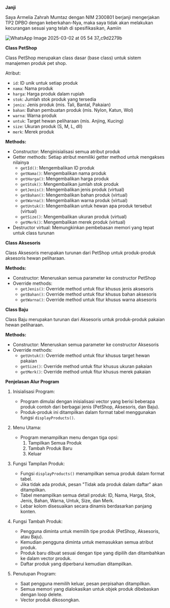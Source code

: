 **Janji**

Saya Armelia Zahrah Mumtaz dengan NIM 2300801 berjanji mengerjakan TP2 DPBO dengan keberkahan-Nya, maka saya tidak akan melakukan kecurangan sesuai yang telah di spesifikasikan, Aamiin

![WhatsApp Image 2025-03-02 at 05 54 37_c9d2279b](https://github.com/user-attachments/assets/34a3e431-cc88-4526-8fe1-e73ef4dc2c3e)


**Class PetShop**

Class PetShop merupakan class dasar (base class) untuk sistem manajemen produk pet shop.

 Atribut:
- `id`: ID unik untuk setiap produk
- `nama`: Nama produk
- `harga`: Harga produk dalam rupiah
- `stok`: Jumlah stok produk yang tersedia
- `jenis`: Jenis produk (mis. Tali, Bantal, Pakaian)
- `bahan`: Bahan pembuatan produk (mis. Nylon, Katun, Wol)
- `warna`: Warna produk
- `untuk`: Target hewan peliharaan (mis. Anjing, Kucing)
- `size`: Ukuran produk (S, M, L, dll)
- `merk`: Merek produk

 **Methods:**
- Constructor: Menginisialisasi semua atribut produk
- Getter methods: Setiap atribut memiliki getter method untuk mengakses nilainya
  - `getId()`: Mengembalikan ID produk
  - `getNama()`: Mengembalikan nama produk
  - `getHarga()`: Mengembalikan harga produk
  - `getStok()`: Mengembalikan jumlah stok produk
  - `getJenis()`: Mengembalikan jenis produk (virtual)
  - `getBahan()`: Mengembalikan bahan produk (virtual)
  - `getWarna()`: Mengembalikan warna produk (virtual)
  - `getUntuk()`: Mengembalikan untuk hewan apa produk tersebut (virtual)
  - `getSize()`: Mengembalikan ukuran produk (virtual)
  - `getMerk()`: Mengembalikan merek produk (virtual)
- Destructor virtual: Memungkinkan pembebasan memori yang tepat untuk class turunan

 **Class Aksesoris**
 
Class Aksesoris merupakan turunan dari PetShop untuk produk-produk aksesoris hewan peliharaan.

**Methods:**
- Constructor: Meneruskan semua parameter ke constructor PetShop
- Override methods:
  - `getJenis()`: Override method untuk fitur khusus jenis aksesoris
  - `getBahan()`: Override method untuk fitur khusus bahan aksesoris
  - `getWarna()`: Override method untuk fitur khusus warna aksesoris

 **Class Baju**
 
Class Baju merupakan turunan dari Aksesoris untuk produk-produk pakaian hewan peliharaan.

**Methods:**
- Constructor: Meneruskan semua parameter ke constructor Aksesoris
- Override methods:
  - `getUntuk()`: Override method untuk fitur khusus target hewan pakaian
  - `getSize()`: Override method untuk fitur khusus ukuran pakaian
  - `getMerk()`: Override method untuk fitur khusus merek pakaian

**Penjelasan Alur Program**

1. Inisialisasi Program:
   - Program dimulai dengan inisialisasi vector yang berisi beberapa produk contoh dari berbagai jenis (PetShop, Aksesoris, dan Baju).
   - Produk-produk ini ditampilkan dalam format tabel menggunakan fungsi `displayProducts()`.

2. Menu Utama:
   - Program menampilkan menu dengan tiga opsi:
     1. Tampilkan Semua Produk
     2. Tambah Produk Baru
     3. Keluar

3. Fungsi Tampilan Produk:
   - Fungsi `displayProducts()` menampilkan semua produk dalam format tabel.
   - Jika tidak ada produk, pesan "Tidak ada produk dalam daftar" akan ditampilkan.
   - Tabel menampilkan semua detail produk: ID, Nama, Harga, Stok, Jenis, Bahan, Warna, Untuk, Size, dan Merk.
   - Lebar kolom disesuaikan secara dinamis berdasarkan panjang konten.

4. Fungsi Tambah Produk:
   - Pengguna diminta untuk memilih tipe produk (PetShop, Aksesoris, atau Baju).
   - Kemudian pengguna diminta untuk memasukkan semua atribut produk.
   - Produk baru dibuat sesuai dengan tipe yang dipilih dan ditambahkan ke dalam vector produk.
   - Daftar produk yang diperbarui kemudian ditampilkan.

5. Penutupan Program:
   - Saat pengguna memilih keluar, pesan perpisahan ditampilkan.
   - Semua memori yang dialokasikan untuk objek produk dibebaskan dengan loop delete.
   - Vector produk dikosongkan.


